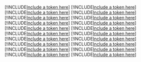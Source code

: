 [!INCLUDE[Include a token here](refs1534138327867/r1.md)]
[!INCLUDE[Include a token here](refs1534138327867/r2.md)]
[!INCLUDE[Include a token here](refs1534138327867/r3.md)]
[!INCLUDE[Include a token here](refs1534138327867/r4.md)]
[!INCLUDE[Include a token here](refs1534138327867/r5.md)]
[!INCLUDE[Include a token here](refs1534138327867/r6.md)]
[!INCLUDE[Include a token here](refs1534138327867/r7.md)]
[!INCLUDE[Include a token here](refs1534138327867/r8.md)]
[!INCLUDE[Include a token here](refs1534138327867/r9.md)]
[!INCLUDE[Include a token here](refs1534138327867/r10.md)]
[!INCLUDE[Include a token here](refs1534138327867/r11.md)]
[!INCLUDE[Include a token here](refs1534138327867/r12.md)]
[!INCLUDE[Include a token here](refs1534138327867/r13.md)]
[!INCLUDE[Include a token here](refs1534138327867/r14.md)]
[!INCLUDE[Include a token here](refs1534138327867/r15.md)]
[!INCLUDE[Include a token here](refs1534138327867/r16.md)]
[!INCLUDE[Include a token here](refs1534138327867/r17.md)]
[!INCLUDE[Include a token here](refs1534138327867/r18.md)]
[!INCLUDE[Include a token here](refs1534138327867/r19.md)]
[!INCLUDE[Include a token here](refs1534138327867/r20.md)]